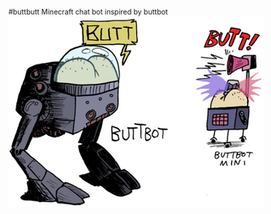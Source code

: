 #buttbutt
Minecraft chat bot inspired by buttbot
![Real photograph of buttbutt](buttbot.gif "Real photographs of buttbutt")
